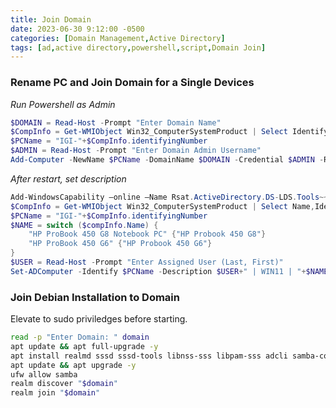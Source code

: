 ```yaml
---
title: Join Domain
date: 2023-06-30 9:12:00 -0500
categories: [Domain Management,Active Directory]
tags: [ad,active directory,powershell,script,Domain Join]
---
```


### Rename PC and Join Domain for a Single Devices
*Run Powershell as Admin*
```powershell
$DOMAIN = Read-Host -Prompt "Enter Domain Name"
$CompInfo = Get-WMIObject Win32_ComputerSystemProduct | Select IdentifyingNumber
$PCName = "IGI-"+$CompInfo.identifyingNumber
$ADMIN = Read-Host -Prompt "Enter Domain Admin Username"
Add-Computer -NewName $PCName -DomainName $DOMAIN -Credential $ADMIN -Restart
```

*After restart, set description*
```powershell
Add-WindowsCapability –online –Name Rsat.ActiveDirectory.DS-LDS.Tools~~~~0.0.1.0
$CompInfo = Get-WMIObject Win32_ComputerSystemProduct | Select Name,IdentifyingNumber
$PCName = "IGI-"+$CompInfo.identifyingNumber
$NAME = switch ($compInfo.Name) {
    "HP ProBook 450 G8 Notebook PC" {"HP Probook 450 G8"}
    "HP ProBook 450 G6" {"HP Probook 450 G6"}
}
$USER = Read-Host -Prompt "Enter Assigned User (Last, First)"
Set-ADComputer -Identify $PCName -Description $USER+" | WIN11 | "+$NAME
```

### Join Debian Installation to Domain
Elevate to sudo priviledges before starting.
```bash
read -p "Enter Domain: " domain
apt update && apt full-upgrade -y
apt install realmd sssd sssd-tools libnss-sss libpam-sss adcli samba-common-bin oddjob oddjob-mkhomedir packagekit samba -y
apt update && apt upgrade -y
ufw allow samba
realm discover "$domain"
realm join "$domain"
```